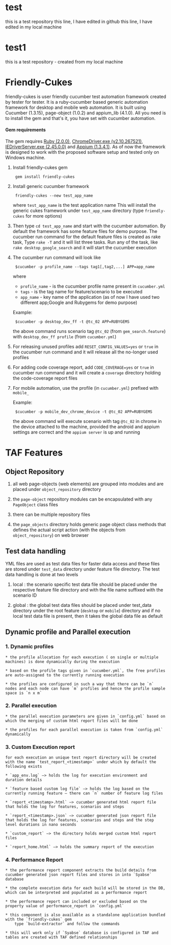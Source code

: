 # test
this is a test repository
this line, I have edited in github
this line, I have edited in my local machine

# test1
this is a test repository - created from my local machine

# Friendly-Cukes
friendly-cukes is user friendly cucumber test automation framework created by tester for tester.
It is a ruby-cucumber based generic automation framework for desktop and mobile web automation. It is built using Cucumber (1.3.15), page-object (1.0.2) and appium_lib (4.1.0). All you need is to install the gem and that's it, you have set with cucumber automation.

#### Gem requirements
The gem requires [Ruby (2.0.0)](https://www.ruby-lang.org/en/downloads/), [ChromeDriver.exe (v2.10.267521)](http://chromedriver.storage.googleapis.com/index.html), [IEDriverServer.exe (2.45.0.0)](http://selenium-release.storage.googleapis.com/index.html) and [Appium (1.3.4.1)](http://appium.io/downloads.html). As of now the framework is designed to work with the proposed software setup and tested only on Windows machine.

1. Install friendly-cukes gem

		gem install friendly-cukes


2. Install generic cucumber framework 

		friendly-cukes --new test_app_name
	where `test_app_name` is the test application name
	This will install the generic cukes framework under `test_app_name` directory (type `friendly-cukes` for more options)
	
3. Then type `cd test_app_name` and start with the cucumber automation.
	By default the framework has some feature files for demo purpose.
	The cucumber run command for the default feature files is created as rake task, Type `rake -T` and it will list three tasks. Run any of the task, like `rake desktop_google_search` and it will start the cucumber execution

4. The cucumber run command will look like
	
		$cucumber -p profile_name --tags tag1[,tag2,...] APP=app_name
	
	where 
	* `profile_name` - is the cucumber profile name present in `cucumber.yml`
	* `tags` - is the tag name for feature/scenario to be executed
	* `app_name` - key name of the application (as of now I have used two different app;Google and Rubygems for demo purpose)
	
	Example:
	
		$cucumber -p desktop_dev_ff -t @tc_02 APP=RUBYGEMS
		
	the above command runs scenario tag `@tc_02` (from `gem_search.feature`) with `desktop_dev_ff profile` (from `cucumber.yml`)
	
5. For releasing unused profiles add `RESET_CONFIG_VALUES=yes` or `true` in the cucumber run command and it will release all the no-longer used profiles

6. For adding code coverage report, add `CODE_COVERAGE=yes` or `true` in cucumber run command and it will create a `coverage` directory holding the code-coverage report files

7. For mobile automation, use the profile (in `cucumber.yml`) prefixed with `mobile_`

	Example:
	
		$cucumber -p mobile_dev_chrome_device -t @tc_02 APP=RUBYGEMS
		
	the above command will execute scenario with tag `@tc_02` in chrome in the device attached to the machine, provided the android and appium settings are correct and the `appium server` is up and running

# TAF Features
## Object Repository
1. all web page-objects (web elements) are grouped into modules and are placed under `object_repository` directory
	
2. the `page-object` repository modules can be encapsulated with any `PageObject` class files
	
3. there can be multiple repository files
	
4. the `page_objects` directory holds generic page object class methods that defines the actual script action (with the objects from `object_repository`) on web browser

## Test data handling
YML files are used as test data files for faster data access and these files are stored under `test_data` directory under feature file directory. The test data handling is done at two levels
	
1. local : 
	the scenario specific test data file should be placed under the respective feature file directory and with the file name suffixed with the scenario ID
			
2. global :
	the global test data files should be placed under test_data directory under the root feature (`desktop` or `mobile`) directory and if no local test data file is present, then it takes the global data file as default

## Dynamic profile and Parallel execution
###	1. Dynamic profiles
	* the profile allocation for each execution ( on single or multiple machines) is done dynamically during the execution
		
	* based on the profile tags given in `cucumber.yml`, the free profiles are auto-assigned to the currently running execution
		
	* the profiles are configured in such a way that there can be `n` nodes and each node can have `m` profiles and hence the profile sample space is `n x m`
###	2. Parallel execution	
	* the parallel execution parameters are given in `config.yml` based on which the merging of custom html report files will be done
		
	* the profiles for each parallel execution is taken from `config.yml` dynamically
###	3. Custom Execution report
	for each execution an unique test report directory will be created with the name `test_report_<timestamp>` under which by default the following exists
		
	* `app_env.log` –> holds the log for execution environment and duration details
		
	* `feature based custom log file` –> holds the log based on the currently running feature – there can `n` number of feature log files
		
	* `report_<timestamp>.html` –> cucumber generated html report file that holds the log for features, scenarios and steps
		
	* `report_<timestamp>.json` –> cucumber generated json report file that holds the log for features, scenarios and steps and the step level durations in nano seconds
		
	* `custom_report` –> the directory holds merged custom html report files
		
	* `report_home.html` –> holds the summary report of the execution
###	4. Performance Report
	* the performance report component extracts the build details from cucumber generated json report files and stores in into `Syabse` database
		
	* the complete execution data for each build will be stored in the DB, which can be interpreted and populated as a performance report
		
	* the performance report can included or excluded based on the property value of performance_report in `config.yml`
		
	* this component is also available as a standalone application bundled with the `friendly-cukes` gem
		type `build-extractor` and follow the commands
		
	* this will work only if `Syabse` database is configured in TAF and tables are created with TAF defined relationships
